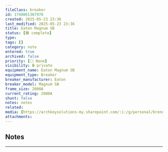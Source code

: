 ```yaml
---
fileClass: breaker
id: 1748061367970
created: 2025-05-23 23:36
last_modified: 2025-05-23 23:36
title: Eaton Magnum SB
status: [🟩 complete]
type: 
tags: []
category: note
entered: true
archived: false
priority: [⚪ None]
visibility: 🔒 private
equipment_name: Eaton Magnum SB
equipment_type: Breaker
breaker_manufacturer: Eaton
breaker_model: Magnum SB
frame_size: 2000A
current_rating: 2000A
shunt: false
notes: notes
related: 
media: [https://archkeysolutions-my.sharepoint.com/:i:/g/personal/brennan_salibrici_prokey_com/EW9BexVlhrhBjObgHuMYY-YBvjBIKBmVY8xw-o7zCR2Tnw?e=2PMpQJ]
attachments:
---
```


## Notes
---

